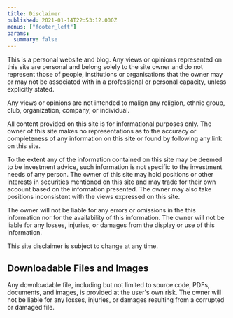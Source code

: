```yaml
---
title: Disclaimer
published: 2021-01-14T22:53:12.000Z
menus: ["footer_left"]
params:
  summary: false
---
```


This is a personal website and blog. Any views or opinions represented on this site are personal and
belong solely to the site owner and do not represent those of people, institutions or organisations
that the owner may or may not be associated with in a professional or personal capacity, unless
explicitly stated.

Any views or opinions are not intended to malign any religion, ethnic group, club, organization,
company, or individual.

All content provided on this site is for informational purposes only. The owner of this site makes
no representations as to the accuracy or completeness of any information on this site or found by
following any link on this site.

To the extent any of the information contained on this site may be deemed to be investment advice,
such information is not specific to the investment needs of any person. The owner of this site may
hold positions or other interests in securities mentioned on this site and may trade for their own
account based on the information presented. The owner may also take positions inconsistent with the
views expressed on this site.

The owner will not be liable for any errors or omissions in the this information nor for the
availability of this information. The owner will not be liable for any losses, injuries, or damages
from the display or use of this information.

This site disclaimer is subject to change at any time.

## Downloadable Files and Images

Any downloadable file, including but not limited to source code, PDFs, documents, and images, is
provided at the user's own risk. The owner will not be liable for any losses, injuries, or damages
resulting from a corrupted or damaged file.
